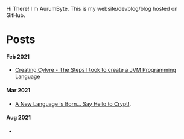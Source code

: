 Hi There! I'm AurumByte. This is my website/devblog/blog hosted on GitHub.

# Posts

#### Feb 2021
- [Creating Cylvre - The Steps I took to create a JVM Programming Language](https://aurumbyte.github.io/SourceGold/Posts/Creating%20Cylvre)

#### Mar 2021
- [A New Language is Born... Say Hello to Crypt!](https://aurumbyte.github.io/SourceGold/Posts/Creating%20Crypt).

#### Aug 2021

 - []()


